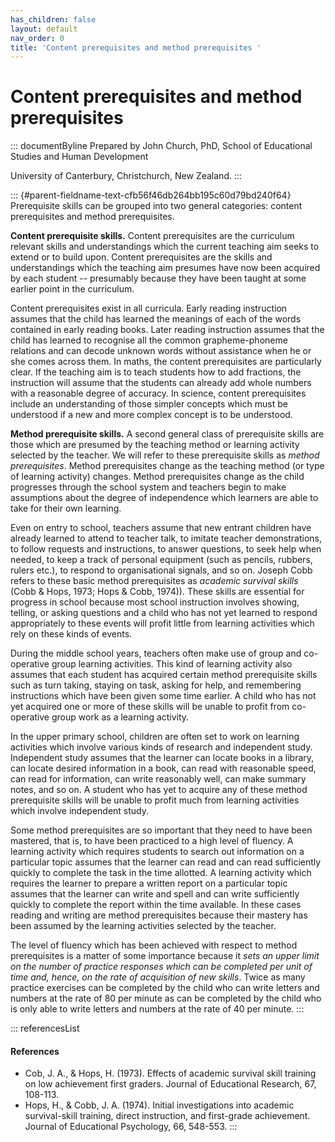 ```yaml
---
has_children: false
layout: default
nav_order: 0
title: 'Content prerequisites and method prerequisites '
---
```

# Content prerequisites and method prerequisites 


::: documentByline
Prepared by John Church, PhD, School of Educational Studies and Human
Development

University of Canterbury, Christchurch, New Zealand.
:::

::: {#parent-fieldname-text-cfb56f46db264bb195c60d79bd240f64}
Prerequisite skills can be grouped into two general categories: content
prerequisites and method prerequisites.

**Content prerequisite skills.** Content prerequisites are the
curriculum relevant skills and understandings which the current teaching
aim seeks to extend or to build upon. Content prerequisites are the
skills and understandings which the teaching aim presumes have now been
acquired by each student -- presumably because they have been taught at
some earlier point in the curriculum.

Content prerequisites exist in all curricula. Early reading instruction
assumes that the child has learned the meanings of each of the words
contained in early reading books. Later reading instruction assumes that
the child has learned to recognise all the common grapheme-phoneme
relations and can decode unknown words without assistance when he or she
comes across them. In maths, the content prerequisites are particularly
clear. If the teaching aim is to teach students how to add fractions,
the instruction will assume that the students can already add whole
numbers with a reasonable degree of accuracy. In science, content
prerequisites include an understanding of those simpler concepts which
must be understood if a new and more complex concept is to be
understood.

**Method prerequisite skills.** A second general class of prerequisite
skills are those which are presumed by the teaching method or learning
activity selected by the teacher. We will refer to these prerequisite
skills as *method prerequisites*. Method prerequisites change as the
teaching method (or type of learning activity) changes. Method
prerequisites change as the child progresses through the school system
and teachers begin to make assumptions about the degree of independence
which learners are able to take for their own learning.

Even on entry to school, teachers assume that new entrant children have
already learned to attend to teacher talk, to imitate teacher
demonstrations, to follow requests and instructions, to answer
questions, to seek help when needed, to keep a track of personal
equipment (such as pencils, rubbers, rulers etc.), to respond to
organisational signals, and so on. Joseph Cobb refers to these basic
method prerequisites as *academic survival skills* (Cobb & Hops, 1973;
Hops & Cobb, 1974)). These skills are essential for progress in school
because most school instruction involves showing, telling, or asking
questions and a child who has not yet learned to respond appropriately
to these events will profit little from learning activities which rely
on these kinds of events.

During the middle school years, teachers often make use of group and
co-operative group learning activities. This kind of learning activity
also assumes that each student has acquired certain method prerequisite
skills such as turn taking, staying on task, asking for help, and
remembering instructions which have been given some time earlier. A
child who has not yet acquired one or more of these skills will be
unable to profit from co-operative group work as a learning activity.

In the upper primary school, children are often set to work on learning
activities which involve various kinds of research and independent
study. Independent study assumes that the learner can locate books in a
library, can locate desired information in a book, can read with
reasonable speed, can read for information, can write reasonably well,
can make summary notes, and so on. A student who has yet to acquire any
of these method prerequisite skills will be unable to profit much from
learning activities which involve independent study.

Some method prerequisites are so important that they need to have been
mastered, that is, to have been practiced to a high level of fluency. A
learning activity which requires students to search out information on a
particular topic assumes that the learner can read and can read
sufficiently quickly to complete the task in the time allotted. A
learning activity which requires the learner to prepare a written report
on a particular topic assumes that the learner can write and spell and
can write sufficiently quickly to complete the report within the time
available. In these cases reading and writing are method prerequisites
because their mastery has been assumed by the learning activities
selected by the teacher.

The level of fluency which has been achieved with respect to method
prerequisites is a matter of some importance because it *sets an upper
limit on the number of practice responses which can be completed per
unit of time and, hence, on the rate of acquisition of new skills*.
Twice as many practice exercises can be completed by the child who can
write letters and numbers at the rate of 80 per minute as can be
completed by the child who is only able to write letters and numbers at
the rate of 40 per minute.
:::

::: referencesList
#### References

-   Cob, J. A., & Hops, H. (1973). Effects of academic survival skill
    training on low achievement first graders. Journal of Educational
    Research, 67, 108-113.
-   Hops, H., & Cobb, J. A. (1974). Initial investigations into academic
    survival-skill training, direct instruction, and first-grade
    achievement. Journal of Educational Psychology, 66, 548-553.
:::
